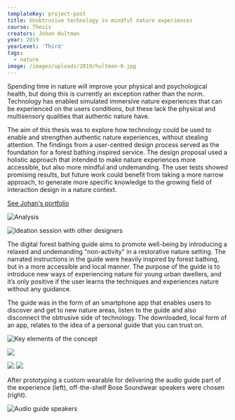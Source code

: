 ```yaml
---
templateKey: project-post
title: Unobtrusive technology in mindful nature experiences
course: Thesis
creators: Johan Hultman
year: 2019
yearLevel: 'Third'
tags:
  - nature
image: /images/uploads/2019/hultman-0.jpg
---
```


Spending time in nature will improve your physical and psychological health,
but doing this is currently an exception rather than the norm. Technology has
enabled simulated immersive nature experiences that can be experienced on
the users conditions, but these lack the physical and multisensory qualities
that authentic nature have.

The aim of this thesis was to explore how technology could be used to enable
and strengthen authentic nature experiences, without stealing attention. The
findings from a user-centred design process served as the foundation for a
forest bathing inspired service. The design proposal used a holistic approach
that intended to make nature experiences more accessible, but also more
mindful and undemanding. The user tests showed promising results, but
future work could benefit from taking a more narrow approach, to generate
more specific knowledge to the growing field of interaction design in a nature
context.

<a class="button" href="http://johan-hultman.com">See Johan's portfolio</a>


![Analysis](/images/uploads/2019/hultman-1.jpg 'Analysis')

![Ideation session with other designers](/images/uploads/2019/hultman-2.jpg 'Ideation session with other designers')

The digital forest bathing guide aims to promote well-being by introducing a
relaxed and undemanding "non-activity" in a restorative nature setting. The
narrated instructions in the guide were heavily inspired by forest bathing, but
in a more accessible and local manner. The purpose of the guide is to
introduce new ways of experiencing nature for young urban dwellers, and it’s
only positive if the user learns the techniques and experiences nature without
any guidance.

The guide was in the form of an smartphone app that enables users to
discover and get to new nature areas, listen to the guide and also disconnect
the obtrusive side of technology. The downloaded, local form of an app,
relates to the idea of a personal guide that you can trust on.

![Key elements of the concept](/images/uploads/2019/hultman-3.png 'Key elements of the concept')

![](/images/uploads/2019/hultman-4a.png)

![](/images/uploads/2019/hultman-4b.png)
![](/images/uploads/2019/hultman-4c.png)

After prototyping a custom wearable for delivering the audio guide part of the experience (left), off-the-shelf Bose Soundwear speakers were chosen (right).

![Audio guide speakers](/images/uploads/2019/hultman-0.jpg 'Audio guide speakers')
